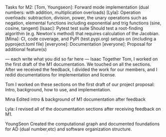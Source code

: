 Tasks for M2:
[Tom, Youngseon]: Forward mode implementation (dual numbers: with addition, multiplication overloads)
[Lyla]: Operation overloads: subtraction, division, power, the unary operations such as negation, elemental functions including exponential and trig functions (sine, cosine, tangent)
[Isaac]: Pytest test suite
Should test a root-finding algorithm (e.g. Newton's method) that requires calculation of the Jacobian.
[Mina]: CI, code coverage, and PyPI (test.pypi.org) setups on (including a pyproject.toml file)
[everyone]: Documentation
[everyone]: Proposal for additional feature(s)

— each write what you did so far here —
Isaac
Together Tom, I worked on the first draft of the M1 documentation. We touched on all the sections. After we received the feedback, I divided the work for our members, and I redid documentations for implementation and license.  

Tom
I worked on these sections on the first draft of our project proposal: Intro, background, how to use, and implementation.

Mina
Edited intro & background of M1 documentation after feedback

Lyla:
I revised all of the documentation sections after receiving feedback on M1.

YoungSeon
Created the computational graph and documented foundations for AD (dual number,etc) and software organization structure.  

